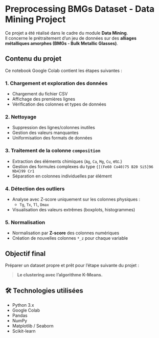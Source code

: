 # Preprocessing BMGs Dataset - Data Mining Project

Ce projet a été réalisé dans le cadre du module **Data Mining**.  
Il concerne le prétraitement d’un jeu de données sur des **alliages métalliques amorphes (BMGs - Bulk Metallic Glasses)**.


## Contenu du projet

Ce notebook Google Colab contient les étapes suivantes :

### 1. Chargement et exploration des données
- Chargement du fichier CSV
- Affichage des premières lignes
- Vérification des colonnes et types de données

### 2. Nettoyage
- Suppression des lignes/colonnes inutiles
- Gestion des valeurs manquantes
- Uniformisation des formats de données

### 3. Traitement de la colonne `composition`
- Extraction des éléments chimiques (`Ag`, `Ca`, `Mg`, `Cu`, etc.)
- Gestion des formules complexes du type `{[(Fe60 Co40)75 B20 Si5]96 Nb4}99 Cr1`
- Séparation en colonnes individuelles par élément

### 4. Détection des outliers
- Analyse avec Z-score uniquement sur les colonnes physiques :
  - `Tg`, `Tx`, `Tl`, `Dmax`
- Visualisation des valeurs extrêmes (boxplots, histogrammes)

### 5. Normalisation
- Normalisation par **Z-score** des colonnes numériques
- Création de nouvelles colonnes `*_z` pour chaque variable


## Objectif final

Préparer un dataset propre et prêt pour l’étape suivante du projet :  
> **Le clustering avec l’algorithme K-Means.**

## 🛠️ Technologies utilisées

- Python 3.x  
- Google Colab  
- Pandas  
- NumPy  
- Matplotlib / Seaborn  
- Scikit-learn  
